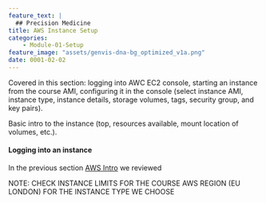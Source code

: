 ```yaml
---
feature_text: |
  ## Precision Medicine
title: AWS Instance Setup
categories:
    - Module-01-Setup
feature_image: "assets/genvis-dna-bg_optimized_v1a.png"
date: 0001-02-02
---
```


Covered in this section: logging into AWC EC2 console, starting an instance from the course AMI, configuring it in the console (select instance AMI, instance type, instance details, storage volumes, tags, security group, and key pairs).

Basic intro to the instance (top, resources available, mount location of volumes, etc.).

#### Logging into an instance

In the previous section [AWS Intro](http://pmbio.org/module%2001.%20setup/0001/01/31/AWS_Intro/) we reviewed

NOTE: CHECK INSTANCE LIMITS FOR THE COURSE AWS REGION (EU LONDON) FOR THE INSTANCE TYPE WE CHOOSE
